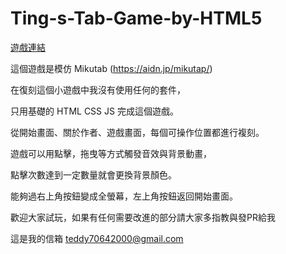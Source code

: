 # Ting-s-Tab-Game-by-HTML5 
[遊戲連結]( https://chen-jhen-ting.github.io/Ting-s-Tab-Game-by-HTML5/tab-game )

這個遊戲是模仿 Mikutab (https://aidn.jp/mikutap/)

在復刻這個小遊戲中我沒有使用任何的套件，

只用基礎的 HTML CSS JS 完成這個遊戲。

從開始畫面、關於作者、遊戲畫面，每個可操作位置都進行複刻。

遊戲可以用點擊，拖曳等方式觸發音效與背景動畫，

點擊次數達到一定數量就會更換背景顏色。

能夠過右上角按鈕變成全螢幕，左上角按鈕返回開始畫面。

歡迎大家試玩，如果有任何需要改進的部分請大家多指教與發PR給我

這是我的信箱
teddy70642000@gmail.com

